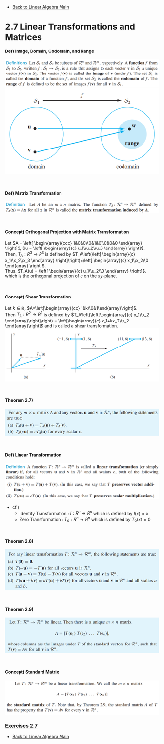 * [Back to Linear Algebra Main](../../../main.md)

# 2.7 Linear Transformations and Matrices

#### Def) Image, Domain, Codomain, and Range
![](images/001.png)   
![](images/002.png)   

<br>

#### Def) Matrix Transformation
![](images/003.png)   

<br>

#### Concept) Orthogonal Projection with Matrix Transformation
Let $`A = \left[ \begin{array}{ccc} 1&0&0\\0&1&0\\0&0&0 \end{array} \right]`$, $`u = \left[ \begin{array}{c} u_1\\u_2\\u_3 \end{array} \right]`$.   
Then, $T_A: R^3 \rightarrow R^3$ is defined by $`T_A\left(\left[ \begin{array}{c} x_1\\x_2\\x_3 \end{array} \right]\right)=\left[ \begin{array}{c} x_1\\x_2\\0 \end{array} \right]`$.   
Thus, $`T_A(u) = \left[ \begin{array}{c} u_1\\u_2\\0 \end{array} \right]`$, which is the orthogonal projection of $u$ on the $xy$-plane.

<br>

#### Concept) Shear Transformation
Let $k \in \mathbb{R}$, $`A=\left[\begin{array}{cc} 1&k\\0&1\end{array}\right]`$.   
Then $T_A: R^2 \rightarrow R^2$ is defined by $`T_A\left(\left[\begin{array}{c} x_1\\x_2 \end{array}\right]\right) = \left[\begin{array}{c} x_1+kx_2\\x_2 \end{array}\right]`$ and is called a shear transformation.   
![](images/004.png)   

<br>

#### Theorem 2.7)
![](images/005.png)    

<br>

#### Def) Linear Transformation
![](images/006.png)    
- cf.)
  - Identity Transformation : $I:R^n \rightarrow R^n$ which is defined by $I(x)=x$
  - Zero Transformation : $T_0:R^n \rightarrow R^n$ which is defined by $T_0(x)=0$

<br>

#### Theorem 2.8)
![](images/007.png)    

<br>

#### Theorem 2.9)
![](images/008.png)    

<br>

#### Concept) Standard Matrix
![](images/009.png)    





### [Exercises 2.7](./exercises.md)

* [Back to Linear Algebra Main](../../../main.md)